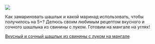 <!--2025-05-04 16:19:02-->
<div class="yb">
  <div class="rss finecooking"><a href="https://finecooking.ru/recipe/vkusnyy-i-sochnyy-shashlyk-iz-svininy-s-lukom-na-mangale"><img src="https://finecooking.ru/images/recipe/vkusnyy-i-sochnyy-shashlyk-iz-svininy-s-lukom-na-mangale/photo/960w.jpg"></a><p>Как замариновать шашлык и какой маринад использовать, чтобы получилось на 5+? Делюсь своим любимым рецептом вкусного и сочного шашлыка из свинины с луком. Готовим на мангале на углях!</p>
 <p class="titl"><a href="https://finecooking.ru/recipe/vkusnyy-i-sochnyy-shashlyk-iz-svininy-s-lukom-na-mangale">Вкусный и сочный шашлык из свинины с луком на мангале</a></p></div>
</div>
